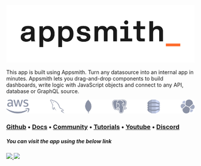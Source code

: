 ![](https://raw.githubusercontent.com/appsmithorg/appsmith/release/static/appsmith_logo_primary.png)

This app is built using Appsmith. Turn any datasource into an internal app in minutes. Appsmith lets you drag-and-drop components to build dashboards, write logic with JavaScript objects and connect to any API, database or GraphQL source.

![](https://raw.githubusercontent.com/appsmithorg/appsmith/release/static/images/integrations.png)

### [Github](https://github.com/appsmithorg/appsmith) • [Docs](https://docs.appsmith.com/?utm_source=github&utm_medium=social&utm_content=appsmith_docs&utm_campaign=null&utm_term=appsmith_docs) • [Community](https://community.appsmith.com/) • [Tutorials](https://github.com/appsmithorg/appsmith/tree/update/readme#tutorials) • [Youtube](https://www.youtube.com/appsmith) • [Discord](https://discord.gg/rBTTVJp)

##### You can visit the app using the below link

###### [![](https://assets.appsmith.com/git-sync/Buttons.svg) ](https://release.app.appsmith.com/applications/682feeaec96e4a7aa747fcb6/pages/682feeaec96e4a7aa747fceb) [![](https://assets.appsmith.com/git-sync/Buttons2.svg)](https://release.app.appsmith.com/applications/682feeaec96e4a7aa747fcb6/pages/682feeaec96e4a7aa747fceb/edit)

